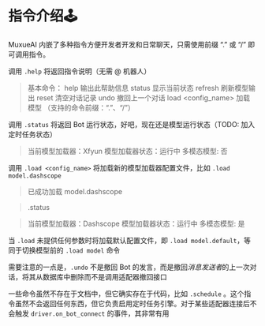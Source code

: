 # 指令介绍🕹️

MuxueAI 内嵌了多种指令方便开发者开发和日常聊天，只需使用前缀 “.” 或 “/” 即可调用指令。

调用 `.help` 将返回指令说明（无需 @ 机器人）

> 基本命令：
> help 输出此帮助信息
> status 显示当前状态
> refresh 刷新模型输出
> reset 清空对话记录
> undo 撤回上一个对话
> load <config_name> 加载模型
> （支持的命令前缀：“.”、“/”）

调用 `.status` 将返回 Bot 运行状态，好吧，现在还是模型运行状态（TODO: 加入定时任务状态）

> 当前模型加载器：Xfyun
> 模型加载器状态：运行中
> 多模态模型: 否

调用 `.load <config_name>` 将加载新的模型加载器配置文件，比如 `.load model.dashscope`

> 已成功加载 model.dashscope

> .status

> 当前模型加载器：Dashscope
> 模型加载器状态：运行中
> 多模态模型: 是

当 `.load` 未提供任何参数时将加载默认配置文件，即 `.load model.default`，等同于切换模型前的 `.load model` 命令

需要注意的一点是，`.undo` 不是撤回 Bot 的发言，而是撤回*消息发送者*的上一次对话，将其从数据库中删除而不是调用适配器撤回接口

一些命令虽然不存在于文档中，但它确实存在于代码，比如 `.schedule` 。这个指令虽然不会返回任何东西，但它负责启用定时任务引擎。对于某些适配器连接后不会触发 `driver.on_bot_connect` 的事件，其非常有用